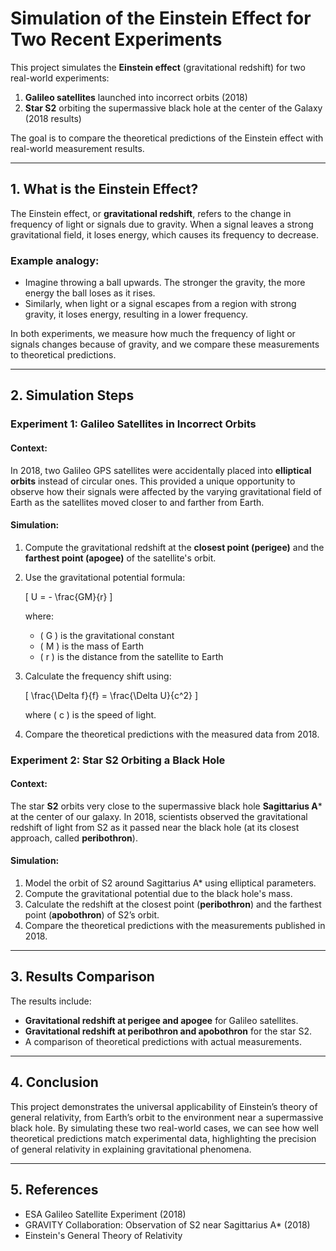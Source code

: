 # Simulation of the Einstein Effect for Two Recent Experiments

This project simulates the **Einstein effect** (gravitational redshift) for two real-world experiments:

1. **Galileo satellites** launched into incorrect orbits (2018)
2. **Star S2** orbiting the supermassive black hole at the center of the Galaxy (2018 results)

The goal is to compare the theoretical predictions of the Einstein effect with real-world measurement results.

---

## 1. What is the Einstein Effect?

The Einstein effect, or **gravitational redshift**, refers to the change in frequency of light or signals due to gravity. When a signal leaves a strong gravitational field, it loses energy, which causes its frequency to decrease.

### Example analogy:
- Imagine throwing a ball upwards. The stronger the gravity, the more energy the ball loses as it rises.
- Similarly, when light or a signal escapes from a region with strong gravity, it loses energy, resulting in a lower frequency.

In both experiments, we measure how much the frequency of light or signals changes because of gravity, and we compare these measurements to theoretical predictions.

---

## 2. Simulation Steps

### **Experiment 1: Galileo Satellites in Incorrect Orbits**

#### Context:
In 2018, two Galileo GPS satellites were accidentally placed into **elliptical orbits** instead of circular ones. This provided a unique opportunity to observe how their signals were affected by the varying gravitational field of Earth as the satellites moved closer to and farther from Earth.

#### Simulation:
1. Compute the gravitational redshift at the **closest point (perigee)** and the **farthest point (apogee)** of the satellite's orbit.
2. Use the gravitational potential formula:
   
   \[
   U = - \frac{GM}{r}
   \]

   where:
   - \( G \) is the gravitational constant
   - \( M \) is the mass of Earth
   - \( r \) is the distance from the satellite to Earth

3. Calculate the frequency shift using:

   \[
   \frac{\Delta f}{f} = \frac{\Delta U}{c^2}
   \]

   where \( c \) is the speed of light.

4. Compare the theoretical predictions with the measured data from 2018.

### **Experiment 2: Star S2 Orbiting a Black Hole**

#### Context:
The star **S2** orbits very close to the supermassive black hole **Sagittarius A*** at the center of our galaxy. In 2018, scientists observed the gravitational redshift of light from S2 as it passed near the black hole (at its closest approach, called **peribothron**).

#### Simulation:
1. Model the orbit of S2 around Sagittarius A* using elliptical parameters.
2. Compute the gravitational potential due to the black hole's mass.
3. Calculate the redshift at the closest point (**peribothron**) and the farthest point (**apobothron**) of S2’s orbit.
4. Compare the theoretical predictions with the measurements published in 2018.

---

## 3. Results Comparison

The results include:
- **Gravitational redshift at perigee and apogee** for Galileo satellites.
- **Gravitational redshift at peribothron and apobothron** for the star S2.
- A comparison of theoretical predictions with actual measurements.

---


## 4. Conclusion

This project demonstrates the universal applicability of Einstein’s theory of general relativity, from Earth’s orbit to the environment near a supermassive black hole. By simulating these two real-world cases, we can see how well theoretical predictions match experimental data, highlighting the precision of general relativity in explaining gravitational phenomena.

---

## 5. References
- ESA Galileo Satellite Experiment (2018)
- GRAVITY Collaboration: Observation of S2 near Sagittarius A* (2018)
- Einstein's General Theory of Relativity
